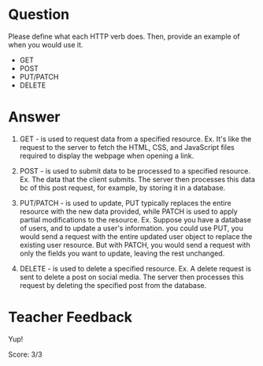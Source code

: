 # Question
Please define what each HTTP verb does. Then, provide an example of when you would use it.

- GET
- POST
- PUT/PATCH
- DELETE

# Answer
1. GET - is used to request data from a specified resource. 
Ex. It's like the request to the server to fetch the HTML, CSS, and JavaScript files required to display the webpage when opening a link.

2. POST - is used to submit data to be processed to a specified resource.
Ex. The data that the client submits. The server then processes this data bc of this post request, for example, by storing it in a database.

3. PUT/PATCH - is used to update, PUT typically replaces the entire resource with the new data provided, while PATCH is used to apply partial modifications to the resource.
Ex. Suppose you have a database of users, and to update a user's information. you could use PUT, you would send a request with the entire updated user object to replace the existing user resource. But with PATCH, you would send a request with only the fields you want to update, leaving the rest unchanged.

4. DELETE - is used to delete a specified resource.
Ex. A delete request is sent to delete a post on social media. The server then processes this request by deleting the specified post from the database.

# Teacher Feedback

Yup!

Score: 3/3